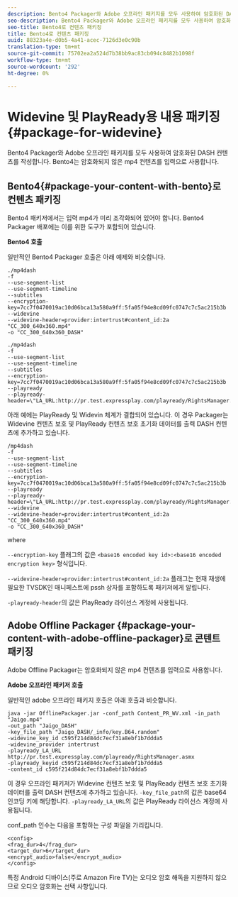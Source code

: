 ```yaml
---
description: Bento4 Packager와 Adobe 오프라인 패키지를 모두 사용하여 암호화된 DASH 컨텐츠를 작성합니다. Bento4는 암호화되지 않은 mp4 컨텐츠를 입력으로 사용합니다.
seo-description: Bento4 Packager와 Adobe 오프라인 패키지를 모두 사용하여 암호화된 DASH 컨텐츠를 작성합니다. Bento4는 암호화되지 않은 mp4 컨텐츠를 입력으로 사용합니다.
seo-title: Bento4로 컨텐츠 패키징
title: Bento4로 컨텐츠 패키징
uuid: 88323a4e-d0b5-4a41-acec-7126d3e0c90b
translation-type: tm+mt
source-git-commit: 75702ea2a524d7b38bb9ac83cb094c8482b1098f
workflow-type: tm+mt
source-wordcount: '292'
ht-degree: 0%

---
```



# Widevine 및 PlayReady용 내용 패키징 {#package-for-widevine}

Bento4 Packager와 Adobe 오프라인 패키지를 모두 사용하여 암호화된 DASH 컨텐츠를 작성합니다. Bento4는 암호화되지 않은 mp4 컨텐츠를 입력으로 사용합니다.

## Bento4{#package-your-content-with-bento}로 컨텐츠 패키징

Bento4 패키저에서는 입력 mp4가 미리 조각화되어 있어야 합니다. Bento4 Packager 배포에는 이를 위한 도구가 포함되어 있습니다.

**Bento4 호출**

일반적인 Bento4 Packager 호출은 아래 예제와 비슷합니다.

```
./mp4dash
-f
--use-segment-list
--use-segment-timeline
--subtitles
--encryption-key=7cc7f0470019ac10d06bca13a580a9ff:5fa05f94e8cd09fc0747c7c5ac215b3b
--widevine
--widevine-header=provider:intertrust#content_id:2a "CC_300_640x360.mp4"
-o "CC_300_640x360_DASH"
```

```
./mp4dash
-f
--use-segment-list
--use-segment-timeline
--subtitles
--encryption-key=7cc7f0470019ac10d06bca13a580a9ff:5fa05f94e8cd09fc0747c7c5ac215b3b
--playready
--playready-header=\"LA_URL:http://pr.test.expressplay.com/playready/RightsManager.asmx\"
```

아래 예에는 PlayReady 및 Widevin 체계가 결합되어 있습니다. 이 경우 Packager는 Widevine 컨텐츠 보호 및 PlayReady 컨텐츠 보호 초기화 데이터를 출력 DASH 컨텐츠에 추가하고 있습니다.

```
/mp4dash
-f
--use-segment-list
--use-segment-timeline
--subtitles
--encryption-key=7cc7f0470019ac10d06bca13a580a9ff:5fa05f94e8cd09fc0747c7c5ac215b3b
--playready
--playready-header=\"LA_URL:http://pr.test.expressplay.com/playready/RightsManager.asmx\"
--widevine
--widevine-header=provider:intertrust#content_id:2a "CC_300_640x360.mp4"
-o "CC_300_640x360_DASH"
```

where

`--encryption-key` 플래그의 값은 `<base16 encoded key id>:<base16 encoded encryption key>` 형식입니다.

`--widevine-header=provider:intertrust#content_id:2a` 플래그는 현재 재생에 필요한 TVSDK인 매니페스트에 pssh 상자를 포함하도록 패키저에게 알립니다.

`-playready-header`의 값은 PlayReady 라이선스 계정에 사용됩니다.

## Adobe Offline Packager {#package-your-content-with-adobe-offline-packager}로 콘텐트 패키징

Adobe Offline Packager는 암호화되지 않은 mp4 컨텐츠를 입력으로 사용합니다.

**Adobe 오프라인 패키저 호출**

일반적인 adobe 오프라인 패키지 호출은 아래 호출과 비슷합니다.

```
java -jar OfflinePackager.jar -conf_path Content_PR_WV.xml -in_path "Jaigo.mp4"
-out_path "Jaigo_DASH"
-key_file_path "Jaigo_DASH/_info/key.B64.random"
-widevine_key_id c595f214d84dc7ecf31a8ebf1b7ddda5
-widevine_provider intertrust
-playready_LA_URL
http://pr.test.expressplay.com/playready/RightsManager.asmx
-playready_keyid c595f214d84dc7ecf31a8ebf1b7ddda5
-content_id c595f214d84dc7ecf31a8ebf1b7ddda5
```

이 경우 오프라인 패키저가 Widevine 컨텐츠 보호 및 PlayReady 컨텐츠 보호 초기화 데이터를 출력 DASH 컨텐츠에 추가하고 있습니다. `-key_file_path`의 값은 base64 인코딩 키에 해당합니다. `-playready_LA_URL`의 값은 PlayReady 라이선스 계정에 사용됩니다.

conf_path 인수는 다음을 포함하는 구성 파일을 가리킵니다.

```
<config>
<frag_dur>4</frag_dur>
<target_dur>6</target_dur>
<encrypt_audio>false</encrypt_audio>
</config>
```

특정 Android 디바이스(주로 Amazon Fire TV)는 오디오 암호 해독을 지원하지 않으므로 오디오 암호화는 선택 사항입니다.
